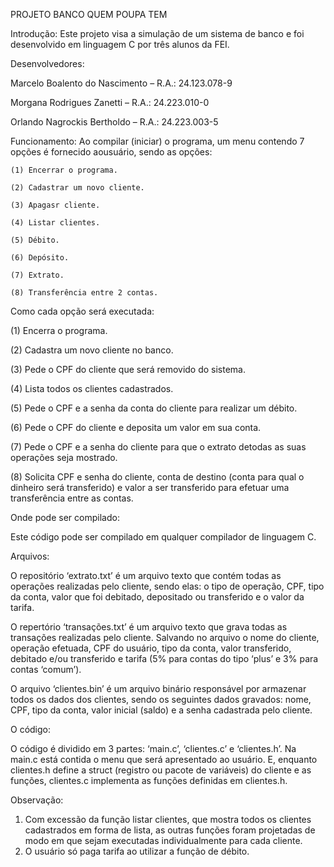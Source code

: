 PROJETO BANCO QUEM POUPA TEM

Introdução:
  Este projeto visa a simulação de um sistema de banco e foi desenvolvido em linguagem C por três alunos da FEI.

Desenvolvedores:

  Marcelo Boalento do Nascimento – R.A.: 24.123.078-9
  
  Morgana Rodrigues Zanetti – R.A.: 24.223.010-0
  
  Orlando Nagrockis Bertholdo – R.A.: 24.223.003-5


Funcionamento:
  Ao compilar (iniciar) o programa, um menu contendo 7 opções é fornecido aousuário, sendo as opções:

    (1) Encerrar o programa.
    
    (2) Cadastrar um novo cliente.
    
    (3) Apagasr cliente.
    
    (4) Listar clientes.
    
    (5) Débito.
    
    (6) Depósito.
    
    (7) Extrato.
    
    (8) Transferência entre 2 contas.
    

Como cada opção será executada:

  (1) Encerra o programa.
  
  (2) Cadastra um novo cliente no banco.
  
  (3) Pede o CPF do cliente que será removido do sistema.
  
  (4) Lista todos os clientes cadastrados.
  
  (5) Pede o CPF e a senha da conta do cliente para realizar um débito.
  
  (6) Pede o CPF do cliente e deposita um valor em sua conta.
  
  (7) Pede o CPF e a senha do cliente para que o extrato detodas as suas operações seja mostrado.
  
  (8) Solicita CPF e senha do cliente, conta de destino (conta para qual o dinheiro será transferido) e valor a ser transferido para efetuar uma transferência entre as contas.
  

Onde pode ser compilado:

  Este código pode ser compilado em qualquer compilador de linguagem C.


Arquivos:

 O repositório ‘extrato.txt’ é um arquivo texto que contém todas as operações realizadas pelo cliente, sendo elas: o tipo de operação, CPF, tipo da conta, valor que foi debitado, 
depositado ou transferido e o valor da tarifa.

  O repertório ‘transações.txt’ é um arquivo texto que grava todas as transações realizadas pelo cliente. Salvando no arquivo o nome do cliente, operação efetuada, CPF do usuário, 
tipo da conta, valor transferido, debitado e/ou transferido e tarifa (5% para contas do tipo ‘plus’ e 3% para contas ‘comum’).

  O arquivo ‘clientes.bin’ é um arquivo binário responsável por armazenar todos os dados dos clientes, sendo os seguintes dados gravados: nome, CPF, tipo da conta, valor inicial 
(saldo) e a senha cadastrada pelo cliente.


O código:

  O código é dividido em 3 partes: ‘main.c’, ‘clientes.c’ e ‘clientes.h’. Na main.c está contida o menu que será apresentado ao usuário. E, enquanto clientes.h define a struct 
(registro ou pacote de variáveis) do cliente e as funções, clientes.c implementa as funções definidas em clientes.h.


Observação:
  1. Com excessão da função listar clientes, que mostra todos os clientes cadastrados em forma de lista, as outras funções foram projetadas de modo em que sejam executadas
individualmente para cada cliente.
  3. O usuário só paga tarifa ao utilizar a função de débito.
